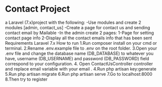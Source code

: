 <h1>Contact Project</h1>
    a Laravel (7.x)project with the following:
    -Use modules and create 2 modules [admin, contact_us]
    -Create a page for contact us and sending contact email by Mailable
    -In the admin create 2 pages:
    1-Page for setting contact page info
    2-Display all the contact emails info that has been sent
Requirements
    Laravel 7.x
How to run
1.Run composer install on your cmd or terminal.
2.Rename .env.example file to .env on the root folder.
3.Open your .env file and change the database name (DB_DATABASE) to whatever you have, username (DB_USERNAME) and password (DB_PASSWORD) field correspond to your configuration.
4. Open ContactUsController controller and replace email variable with your email .
4.Run php artisan key:generate
5.Run php artisan migrate
6.Run php artisan serve
7.Go to localhost:8000
8.Then try to register

